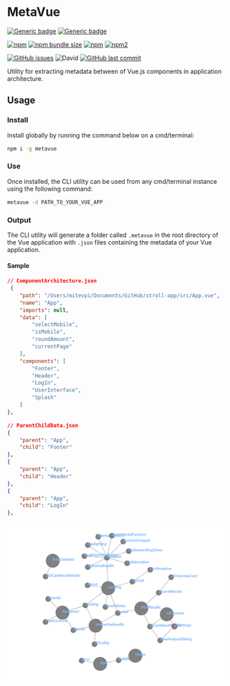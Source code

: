 # MetaVue

[![Generic badge](https://img.shields.io/badge/Docs-Web-Green.svg)](https://mitevpi.github.io/metavue/)
[![Generic badge](https://img.shields.io/badge/Docs-MD-Green.svg)](docs)

[![npm](https://img.shields.io/npm/v/metavue.svg)](https://www.npmjs.com/package/metavue)
[![npm bundle size](https://img.shields.io/bundlephobia/min/metavue.svg)](https://bundlephobia.com/result?p=@metavue)
[![npm](https://img.shields.io/npm/dw/metavue.svg)](https://www.npmjs.com/package/metavue)
[![npm2](https://img.shields.io/npm/dt/metavue.svg)](https://www.npmjs.com/package/metavue)

[![GitHub issues](https://img.shields.io/github/issues/mitevpi/metavue.svg)](https://github.com/mitevpi/metavue/issues) ![David](https://img.shields.io/david/dev/mitevpi/metavue.svg)
[![GitHub last commit](https://img.shields.io/github/last-commit/mitevpi/metavue.svg)](https://github.com/mitevpi/metavue/commits/master)


Utility for extracting metadata between of Vue.js components in
application architecture.

## Usage

### Install

Install globally by running the command below on a cmd/terminal:

```cmd
npm i -g metavue
```

### Use

Once installed, the CLI utility can be used from any cmd/terminal instance
using the following command:

```cmd
metavue -d PATH_TO_YOUR_VUE_APP
```

### Output

The CLI utility will generate a folder called `.metavue` in the root
directory of the Vue application with `.json` files containing
the metadata of your Vue application.

#### Sample

```json
// ComponentArchitecture.json
 {
    "path": "/Users/mitevpi/Documents/GitHub/stroll-app/src/App.vue",
    "name": "App",
    "imports": null,
    "data": [
        "selectMobile",
        "isMobile",
        "roundAmount",
        "currentPage"
    ],
    "components": [
        "Footer",
        "Header",
        "LogIn",
        "UserInterface",
        "Splash"
    ]
},
```

```json
// ParentChildData.json
{
    "parent": "App",
    "child": "Footer"
},
{
    "parent": "App",
    "child": "Header"
},
{
    "parent": "App",
    "child": "LogIn"
},
```

![sample network](assets/images/powerbi-parent-child2.png)
